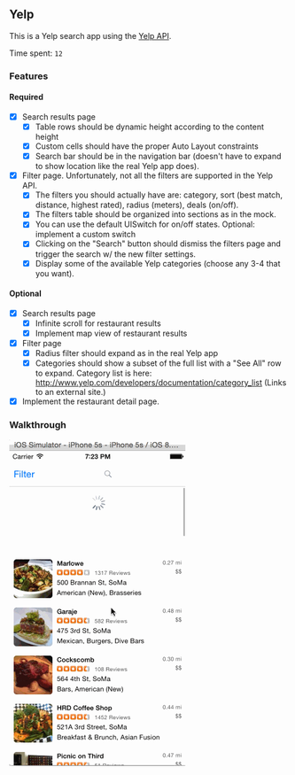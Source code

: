 ## Yelp

This is a Yelp search app using the [Yelp API](http://developer.rottentomatoes.com/docs/read/JSON).

Time spent: `12`

### Features

#### Required

- [X] Search results page
   - [X] Table rows should be dynamic height according to the content height
   - [X] Custom cells should have the proper Auto Layout constraints
   - [X] Search bar should be in the navigation bar (doesn't have to expand to show location like the real Yelp app does).
- [X] Filter page. Unfortunately, not all the filters are supported in the Yelp API.
   - [X] The filters you should actually have are: category, sort (best match, distance, highest rated), radius (meters), deals (on/off).
   - [X] The filters table should be organized into sections as in the mock.
   - [X] You can use the default UISwitch for on/off states. Optional: implement a custom switch
   - [X] Clicking on the "Search" button should dismiss the filters page and trigger the search w/ the new filter settings.
   - [X] Display some of the available Yelp categories (choose any 3-4 that you want).

#### Optional

- [X] Search results page
   - [X] Infinite scroll for restaurant results
   - [X] Implement map view of restaurant results
- [X] Filter page
   - [X] Radius filter should expand as in the real Yelp app
   - [X] Categories should show a subset of the full list with a "See All" row to expand. Category list is here: http://www.yelp.com/developers/documentation/category_list (Links to an external site.)
- [X] Implement the restaurant detail page.

### Walkthrough

![Video Walkthrough](workThroughVideo.gif)



